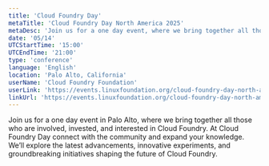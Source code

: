 ```yaml
---
title: 'Cloud Foundry Day'
metaTitle: 'Cloud Foundry Day North America 2025'
metaDesc: 'Join us for a one day event, where we bring together all those who are involved, invested, and interested in Cloud Foundry.'
date: '05/14'
UTCStartTime: '15:00'
UTCEndTime: '21:00'
type: 'conference'
language: 'English'
location: 'Palo Alto, California'
userName: 'Cloud Foundry Foundation'
userLink: 'https://events.linuxfoundation.org/cloud-foundry-day-north-america/'
linkUrl: 'https://events.linuxfoundation.org/cloud-foundry-day-north-america/'
---
```


Join us for a one day event in Palo Alto, where we bring together all those who are involved, invested, and interested in Cloud Foundry. At Cloud Foundry Day connect with the community and expand your knowledge. We’ll explore the latest advancements, innovative experiments, and groundbreaking initiatives shaping the future of Cloud Foundry.
